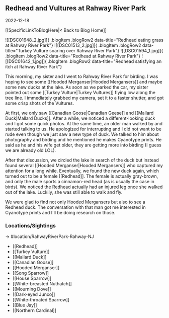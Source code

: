 
## Redhead and Vultures at Rahway River Park
2022-12-18

[[SpecificLinkToBlogHere|< Back to Blog Home]]

![[DSC01648_2.jpg]]{ .blogItem .blogRow2 data-title="Redhead eating grass at Rahway River Park"}
![[DSC01513_2.jpg]]{ .blogItem .blogRow2 data-title="Turkey Vulture soaring over Rahway River Park"}
![[DSC01594_1.jpg]]{ .blogItem .blogRow2 data-title="Redhead at Rahway River Park"}
![[DSC01642_1.jpg]]{ .blogItem .blogRow2 data-title="Redhead satisfying an itch at Rahway River Park"}

This morning, my sister and I went to Rahway River Park for birding. I was hoping to see some [[Hooded Merganser|Hooded Mergansers]] and maybe some new ducks at the lake. As soon as we parked the car, my sister pointed out some [[Turkey Vulture|Turkey Vultures]] flying low along the tree line. I immediately grabbed my camera, set it to a faster shutter, and got some crisp shots of the Vultures.

At first, we only saw [[Canadian Goose|Canadian Geese]] and [[Mallard Duck|Mallard Ducks]]. After a while, we noticed a different-looking duck and I got some quick photos. At the same time, an older man walked by and started talking to us. He apologized for interrupting and I did not want to be rude even though we just saw a new type of duck. We talked to him about photography and birding and he mentioned he makes Cyanotype prints. He said as he and his wife get older, they are getting more into birding (I guess we are already old LOL).

After that discussion, we circled the lake in search of the duck but instead found several [[Hooded Merganser|Hooded Mergansers]] who captured my attention for a long while. Eventually, we found the new duck again, which turned out to be a female [[Redhead]]. The female is actually gray-brown, and only the male sports a cinnamon-red head (as is usually the case in birds). We noticed the Redhead actually had an injured leg once she walked out of the lake. Luckily, she was still able to walk and fly.

We were glad to find not only Hooded Mergansers but also to see a Redhead duck. The conversation with that man got me interested in Cyanotype prints and I'll be doing research on those.

### Locations/Sightings

-> #location/RahwayRiverPark-Rahway-NJ 

- [[Redhead]]
- [[Turkey Vulture]]
- [[Mallard Duck]]
- [[Canadian Goose]]
- [[Hooded Merganser]]
- [[Song Sparrow]]
- [[House Sparrow]]
- [[White-breasted Nuthatch]]
- [[Mourning Dove]]
- [[Dark-eyed Junco]]
- [[White-throated Sparrow]]
- [[Blue Jay]]
- [[Northern Cardinal]]